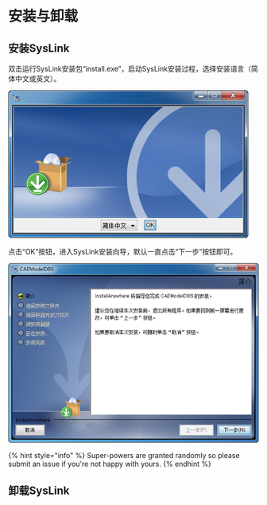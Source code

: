 # 安装与卸载

## 安装SysLink

双击运行SysLink安装包“install.exe”，启动SysLink安装过程，选择安装语言（简体中文或英文）。

![](../.gitbook/assets/xuan-ze-yu-yan%20%281%29.png)

点击“OK”按钮，进入SysLink安装向导，默认一直点击“下一步”按钮即可。

![&#x5B89;&#x88C5;&#x5411;&#x5BFC;](../.gitbook/assets/an-zhuang-xiang-dao%20%282%29.png)

{% hint style="info" %}
 Super-powers are granted randomly so please submit an issue if you're not happy with yours.
{% endhint %}

## 卸载SysLink

